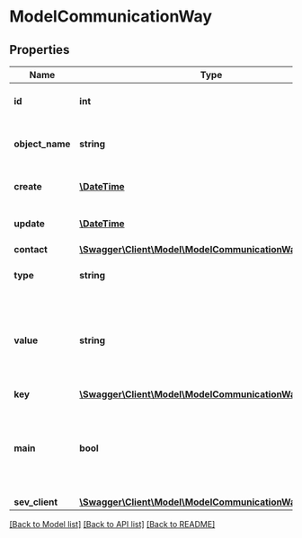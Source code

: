 # ModelCommunicationWay

## Properties
Name | Type | Description | Notes
------------ | ------------- | ------------- | -------------
**id** | **int** | The communication way id | [optional] 
**object_name** | **string** | The communication way object name | [optional] 
**create** | [**\DateTime**](\DateTime.md) | Date of communication way creation | [optional] 
**update** | [**\DateTime**](\DateTime.md) | Date of last communication way update | [optional] 
**contact** | [**\Swagger\Client\Model\ModelCommunicationWayContact**](ModelCommunicationWayContact.md) |  | [optional] 
**type** | **string** | Type of the communication way | 
**value** | **string** | The value of the communication way.&lt;br&gt;       For example the phone number, e-mail address or website. | 
**key** | [**\Swagger\Client\Model\ModelCommunicationWayKey**](ModelCommunicationWayKey.md) |  | 
**main** | **bool** | Defines whether the communication way is the main communication way for the contact. | [optional] 
**sev_client** | [**\Swagger\Client\Model\ModelCommunicationWaySevClient**](ModelCommunicationWaySevClient.md) |  | [optional] 

[[Back to Model list]](../../README.md#documentation-for-models) [[Back to API list]](../../README.md#documentation-for-api-endpoints) [[Back to README]](../../README.md)


